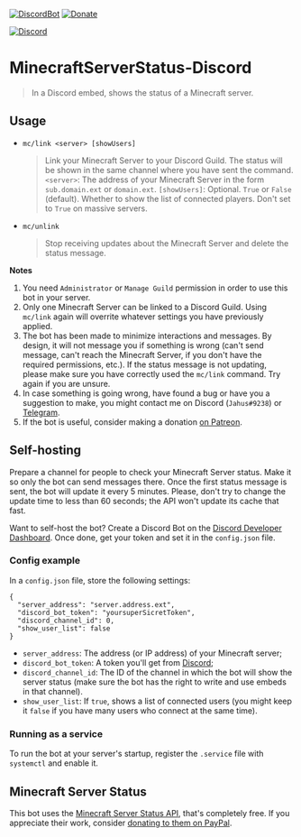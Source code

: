 [![DiscordBot](https://img.shields.io/badge/Discord%20Bot-Invite-blueviolet)](https://discord.com/api/oauth2/authorize?client_id=701526567763050517&permissions=379968&redirect_uri=https%3A%2F%2Fkabyle-gamers.com%2Fminecraft&scope=bot)
[![Donate](https://img.shields.io/badge/Donate-Jahus-ff69b4)](https://www.patreon.com/jahus)

[![Discord](https://img.shields.io/discord/764789719032266752?label=Kabyle%20Minecraft%20on%20Discord)](https://discord.gg/PMHuPpD)

# MinecraftServerStatus-Discord
> In a Discord embed, shows the status of a Minecraft server.

## Usage

* `mc/link <server> [showUsers]`
  > Link your Minecraft Server to your Discord Guild. The status will be shown in the same channel where you have sent the command.
  > `<server>`: The address of your Minecraft Server in the form `sub.domain.ext` or `domain.ext`.
  > `[showUsers]`: Optional. `True` or `False` (default). Whether to show the list of connected players. Don't set to `True` on massive servers.
* `mc/unlink`
  > Stop receiving updates about the Minecraft Server and delete the status message.

**Notes**

1. You need `Administrator` or `Manage Guild` permission in order to use this bot in your server.
1. Only one Minecraft Server can be linked to a Discord Guild. Using `mc/link` again will overrite whatever settings you have previously applied.
1. The bot has been made to minimize interactions and messages. By design, it will not message you if something is wrong (can't send message, can't reach the Minecraft Server, if you don't have the required permissions, etc.). If the status message is not updating, please make sure you have correctly used the `mc/link` command. Try again if you are unsure.
1. In case something is going wrong, have found a bug or have you a suggestion to make, you might contact me on Discord (`Jahus#9238`) or [Telegram](https://t.me/Jahus).
1. If the bot is useful, consider making a donation [on Patreon](https://www.patreon.com/jahus).

## Self-hosting

Prepare a channel for people to check your Minecraft Server status. Make it so only the bot can send messages there. Once the first status message is sent, the bot will update it every 5 minutes. Please, don't try to change the update time to less than 60 seconds; the API won't update its cache that fast.

Want to self-host the bot? Create a Discord Bot on the [Discord Developer Dashboard](https://discord.com/developers/applications/). Once done, get your token and set it in the `config.json` file.

### Config example

In a `config.json` file, store the following settings:

```
{
  "server_address": "server.address.ext",
  "discord_bot_token": "yoursuperSicretToken",
  "discord_channel_id": 0,
  "show_user_list": false
}
```

* `server_address`: The address (or IP address) of your Minecraft server;
* `discord_bot_token`: A token you'll get from [Discord](https://discord.com/developers/applications/);
* `discord_channel_id`: The ID of the channel in which the bot will show the server status (make sure the bot has the right to write and use embeds in that channel).
* `show_user_list`: If `true`, shows a list of connected users (you might keep it `false` if you have many users who connect at the same time).

### Running as a service

To run the bot at your server's startup, register the `.service` file with `systemctl` and enable it.

## Minecraft Server Status
This bot uses the [Minecraft Server Status API](https://mcsrvstat.us/), that's completely free. If you appreciate their work, consider [donating to them on PayPal](https://www.paypal.com/paypalme/spirit55555).
